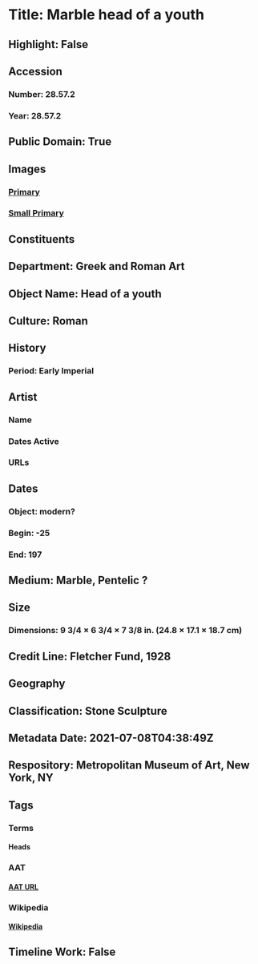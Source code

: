 # Title: Marble head of a youth
## Highlight: False
## Accession
### Number: 28.57.2
### Year: 28.57.2
## Public Domain: True
## Images
### [Primary](https://images.metmuseum.org/CRDImages/gr/original/78659.jpg)
### [Small Primary](https://images.metmuseum.org/CRDImages/gr/web-large/78659.jpg)
## Constituents
## Department: Greek and Roman Art
## Object Name: Head of a youth
## Culture: Roman
## History
### Period: Early Imperial
## Artist
### Name
### Dates Active
### URLs
## Dates
### Object: modern?
### Begin: -25
### End: 197
## Medium: Marble, Pentelic ?
## Size
### Dimensions: 9 3/4 × 6 3/4 × 7 3/8 in. (24.8 × 17.1 × 18.7 cm)
## Credit Line: Fletcher Fund, 1928
## Geography
## Classification: Stone Sculpture
## Metadata Date: 2021-07-08T04:38:49Z
## Respository: Metropolitan Museum of Art, New York, NY
## Tags
### Terms
#### Heads
### AAT
#### [AAT URL](http://vocab.getty.edu/page/aat/300375054)
### Wikipedia
#### [Wikipedia]()
## Timeline Work: False